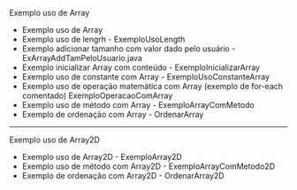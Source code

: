 Exemplo uso de Array

- Exemplo uso de Array 
- Exemplo uso de lengrh - ExemploUsoLength
- Exemplo adicionar tamanho com valor dado pelo usuário - ExArrayAddTamPeloUsuario.java
- Exemplo inicializar Array com conteúdo - ExemploInicializarArray
- Exemplo uso de constante com Array - ExemploUsoConstanteArray
- Exemplo uso de operação matemática com Array (exemplo de for-each comentado) ExemploOperacaoComArray
- Exemplo uso de método com Array - ExemploArrayComMetodo
- Exemplo de ordenação com Array - OrdenarArray
 ----------------------------------------

Exemplo uso de Array2D 

- Exemplo uso de Array2D - ExemploArray2D
- Exemplo uso de método com Array2D - ExemploArrayComMetodo2D
- Exemplo de ordenação com Array2D - OrdenarArray2D

